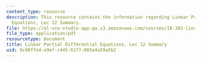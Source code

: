 ```yaml
---
content_type: resource
description: This resource contains the information regarding Linear Partial Differential
  Equations, Lec 12 Summary.
file: https://ol-ocw-studio-app-qa.s3.amazonaws.com/courses/18-303-linear-partial-differential-equations-analysis-and-numerics-fall-2014/9c98ffede9efc4456177003a4a59a5b2_MIT18_303F14_Lecture12.pdf
file_type: application/pdf
resourcetype: Document
title: Linear Partial Differential Equations, Lec 12 Summary
uid: 9c98ffed-e9ef-c445-6177-003a4a59a5b2
---
```

